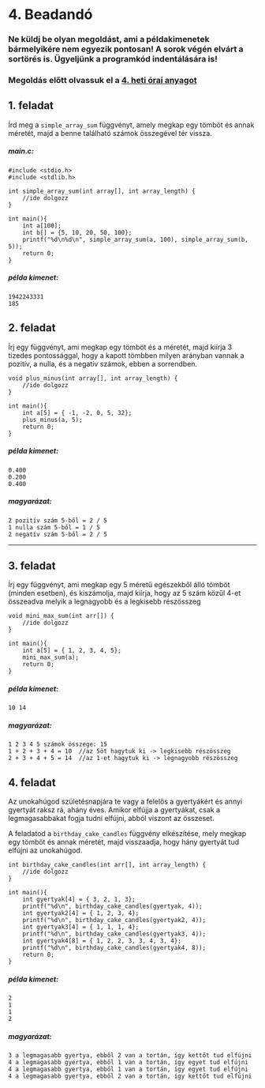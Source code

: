 # 4. Beadandó

### Ne küldj be olyan megoldást, ami a példakimenetek bármelyikére nem egyezik pontosan! A sorok végén elvárt a sortörés is. Ügyeljünk a programkód indentálására is!

### Megoldás előtt olvassuk el a [4. heti órai anyagot](https://github.com/VGeorgee/Prog1/tree/master/orai-anyag/4.%20het) 

## 1. feladat
Írd meg a `simple_array_sum` függvényt, amely megkap egy tömböt és annak méretét, majd
a benne található számok összegével tér vissza.
##### main.c:
```
#include <stdio.h>
#include <stdlib.h>

int simple_array_sum(int array[], int array_length) {
    //ide dolgozz
}

int main(){
    int a[100];
    int b[] = {5, 10, 20, 50, 100};
    printf("%d\n%d\n", simple_array_sum(a, 100), simple_array_sum(b, 5));
    return 0;
}
```

##### példa kimenet:
```
1942243331
185
```

## 2. feladat 

Írj egy függvényt, ami megkap egy tömböt és a méretét, majd kiírja 3 tizedes pontossággal, hogy
a kapott tömbben milyen arányban vannak a pozitív, a nulla, és a negatív számok,
ebben a sorrendben.


```
void plus_minus(int array[], int array_length) {
    //ide dolgozz
}

int main(){
    int a[5] = { -1, -2, 0, 5, 32};
    plus_minus(a, 5);
    return 0;
}
```

##### példa kimenet:
```
0.400
0.200
0.400
```

##### magyarázat:
```
2 pozitív szám 5-ből = 2 / 5
1 nulla szám 5-ből = 1 / 5
2 negatív szám 5-ből = 2 / 5
```

---

## 3. feladat
Írj egy függvényt, ami megkap egy 5 méretű egészekből álló tömböt (minden esetben),
és kiszámolja, majd kiírja, hogy az 5 szám közűl 4-et összeadva melyik a
 legnagyobb és a legkisebb részösszeg

```
void mini_max_sum(int arr[]) {
    //ide dolgozz
}

int main(){
    int a[5] = { 1, 2, 3, 4, 5};
    mini_max_sum(a);
    return 0;
}
```

##### példa kimenet:
```
10 14
```

##### magyarázat:
```
1 2 3 4 5 számok összege: 15
1 + 2 + 3 + 4 = 10  //az 5öt hagytuk ki -> legkisebb részösszeg
2 + 3 + 4 + 5 = 14  //az 1-et hagytuk ki -> legnagyobb részösszeg
```


## 4. feladat

Az unokahúgod születésnapjára te vagy a felelős a gyertyákért és annyi gyertyát raksz rá, ahány éves.
Amikor elfújja a gyertyákat, csak a legmagasabbakat fogja tudni elfújni, abból viszont az összeset.

A feladatod a `birthday_cake_candles` függvény elkészítése, mely megkap egy tömböt és annak méretét,
majd visszaadja, hogy hány gyertyát tud elfújni az unokahúgod.

```
int birthday_cake_candles(int arr[], int array_length) {
    //ide dolgozz
}

int main(){
    int gyertyak[4] = { 3, 2, 1, 3};
    printf("%d\n", birthday_cake_candles(gyertyak, 4));
    int gyertyak2[4] = { 1, 2, 3, 4};
    printf("%d\n", birthday_cake_candles(gyertyak2, 4));
    int gyertyak3[4] = { 1, 1, 1, 4};
    printf("%d\n", birthday_cake_candles(gyertyak3, 4));
    int gyertyak4[8] = { 1, 2, 2, 3, 3, 4, 3, 4};
    printf("%d\n", birthday_cake_candles(gyertyak4, 8));
    return 0;
}
```

##### példa kimenet:
```
2
1
1
2
```

##### magyarázat:
```
3 a legmagasabb gyertya, ebből 2 van a tortán, így kettőt tud elfújni
4 a legmagasabb gyertya, ebből 1 van a tortán, így egyet tud elfújni
4 a legmagasabb gyertya, ebből 1 van a tortán, így egyet tud elfújni
4 a legmagasabb gyertya, ebből 2 van a tortán, így kettőt tud elfújni
```

